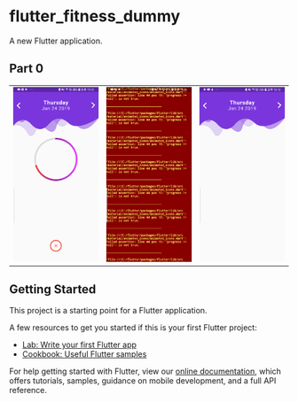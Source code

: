 # flutter_fitness_dummy

A new Flutter application.


## Part 0

<div style="text-align: center">
  <table>
    <tr>
      <td style="text-align: center">
        <img src="https://github.com/JAICHANGPARK/flutter_fitness_dummy/blob/master/screen_capture/pt0/device-2019-01-24-231044.png" width="200">
      </td>
      <td style="text-align: center">
        <img src="https://github.com/JAICHANGPARK/flutter_fitness_dummy/blob/master/screen_capture/pt0/device-2019-01-24-230557.png" width="200">
      </td>
      <td style="text-align: center">
        <img src="https://github.com/JAICHANGPARK/flutter_fitness_dummy/blob/master/screen_capture/pt0/device-2019-01-24-221304.png" width="200">
      </td> 
    </tr>
  </table>
</div>



## Getting Started

This project is a starting point for a Flutter application.

A few resources to get you started if this is your first Flutter project:

- [Lab: Write your first Flutter app](https://flutter.io/docs/get-started/codelab)
- [Cookbook: Useful Flutter samples](https://flutter.io/docs/cookbook)

For help getting started with Flutter, view our 
[online documentation](https://flutter.io/docs), which offers tutorials, 
samples, guidance on mobile development, and a full API reference.
